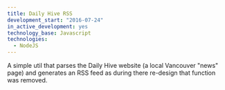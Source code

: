 ```yaml
---
title: Daily Hive RSS
development_start: "2016-07-24"
in_active_development: yes
technology_base: Javascript
technologies:
  - NodeJS
---
```


A simple util that parses the Daily Hive website (a local Vancouver "news" page)
and generates an RSS feed as during there re-design that function was removed.

